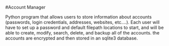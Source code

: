 #Account Manager

Python program that allows users to store information about accounts (passwords, login credentials, addresses, websites, etc....).  Each user will have to set up a password and default filepath locations to start, and will be able to create, modify, search, delete, and backup all of the accounts.  the accounts are encrypted and then stored in an sqlite3 database.
